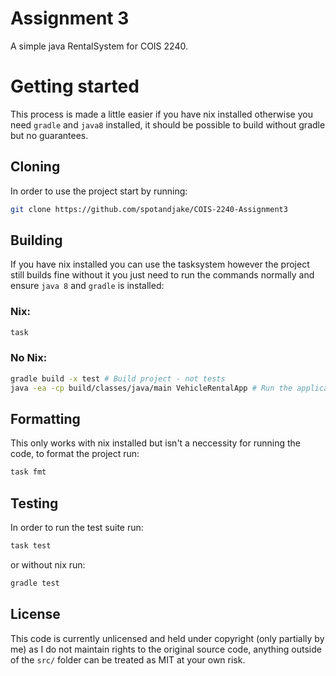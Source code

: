 # Assignment 3

A simple java RentalSystem for COIS 2240.

# Getting started

This process is made a little easier if you have nix installed otherwise you need `gradle` and `java8` installed, it should be possible to build without gradle but no guarantees.

## Cloning

In order to use the project start by running:

```bash
git clone https://github.com/spotandjake/COIS-2240-Assignment3
```

## Building

If you have nix installed you can use the tasksystem however the project still builds fine without it you just need to run the commands normally and ensure `java 8` and `gradle` is installed:

### Nix:

```bash
task
```

### No Nix:

```bash
gradle build -x test # Build project - not tests
java -ea -cp build/classes/java/main VehicleRentalApp # Run the application
```

## Formatting

This only works with nix installed but isn't a neccessity for running the code, to format the project run:

```bash
task fmt
```

## Testing

In order to run the test suite run:

```bash
task test
```

or without nix run:

```bash
gradle test
```

## License

This code is currently unlicensed and held under copyright (only partially by me) as I do not maintain rights to the original source code, anything outside of the `src/` folder can be treated as MIT at your own risk.

